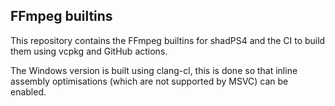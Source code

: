 ## FFmpeg builtins

This repository contains the FFmpeg builtins for shadPS4 and the CI to build them using vcpkg and GitHub actions.

The Windows version is built using clang-cl, this is done so that inline assembly optimisations (which are not supported by MSVC) can be enabled.
